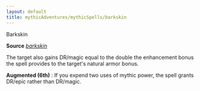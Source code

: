 ```yaml
---
layout: default
title: mythicAdventures/mythicSpells/barkskin
---
```

Barkskin

**Source** [_barkskin_](spells/barkskin#_barkskin)

The target also gains DR/magic equal to the double the enhancement bonus the spell provides to the target's natural armor bonus.

**Augmented (6th)** : If you expend two uses of mythic power, the spell grants DR/epic rather than DR/magic.

